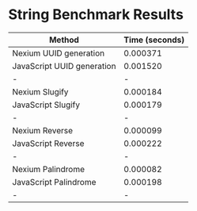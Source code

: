 # String Benchmark Results

| Method                     | Time (seconds) |
| -------------------------- | -------------- |
| Nexium UUID generation     | 0.000371       |
| JavaScript UUID generation | 0.001520       |
| -                          | -              |
| Nexium Slugify             | 0.000184       |
| JavaScript Slugify         | 0.000179       |
| -                          | -              |
| Nexium Reverse             | 0.000099       |
| JavaScript Reverse         | 0.000222       |
| -                          | -              |
| Nexium Palindrome          | 0.000082       |
| JavaScript Palindrome      | 0.000198       |
| -                          | -              |
